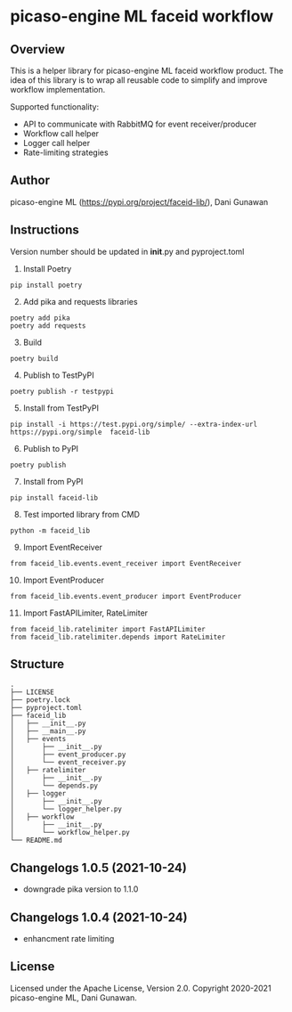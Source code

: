 # picaso-engine ML faceid workflow

## Overview

This is a helper library for picaso-engine ML faceid workflow product. The idea of this library is to wrap all reusable code to simplify and improve workflow implementation.

Supported functionality:

- API to communicate with RabbitMQ for event receiver/producer
- Workflow call helper
- Logger call helper
- Rate-limiting strategies

## Author
picaso-engine ML (https://pypi.org/project/faceid-lib/), Dani Gunawan

## Instructions
Version number should be updated in __init__.py and pyproject.toml

1. Install Poetry

```
pip install poetry
```

2. Add pika and requests libraries

```
poetry add pika
poetry add requests
```

3. Build

```
poetry build
```

4. Publish to TestPyPI

```
poetry publish -r testpypi
```

5. Install from TestPyPI

```
pip install -i https://test.pypi.org/simple/ --extra-index-url https://pypi.org/simple  faceid-lib
```

6. Publish to PyPI

```
poetry publish
```

7. Install from PyPI

```
pip install faceid-lib
```

8. Test imported library from CMD

```
python -m faceid_lib
```

9. Import EventReceiver

```
from faceid_lib.events.event_receiver import EventReceiver
```

10. Import EventProducer

```
from faceid_lib.events.event_producer import EventProducer
```

11. Import FastAPILimiter, RateLimiter

```
from faceid_lib.ratelimiter import FastAPILimiter
from faceid_lib.ratelimiter.depends import RateLimiter
```

## Structure

```
.
├── LICENSE
├── poetry.lock
├── pyproject.toml
├── faceid_lib
│   ├── __init__.py
│   ├── __main__.py
│   ├── events
│       ├── __init__.py
│       ├── event_producer.py
│       └── event_receiver.py
│   ├── ratelimiter
│       ├── __init__.py
│       └── depends.py
│   ├── logger
│       ├── __init__.py
│       └── logger_helper.py
│   ├── workflow
│       ├── __init__.py
│       └── workflow_helper.py
└── README.md
```

## Changelogs 1.0.5 (2021-10-24)
- downgrade pika version to 1.1.0

## Changelogs 1.0.4 (2021-10-24)
- enhancment rate limiting

## License
Licensed under the Apache License, Version 2.0. Copyright 2020-2021 picaso-engine ML, Dani Gunawan.

